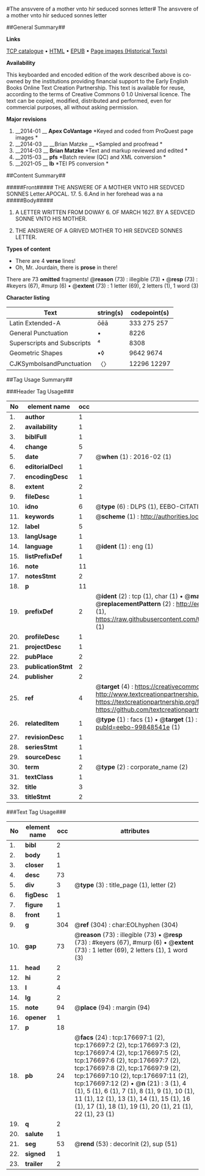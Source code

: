 #The ansvvere of a mother vnto hir seduced sonnes letter#
The ansvvere of a mother vnto hir seduced sonnes letter

##General Summary##

**Links**

[TCP catalogue](http://www.ota.ox.ac.uk/tcp/)  • 
[HTML](http://tei.it.ox.ac.uk/tcp/Texts-HTML/free/B16/B16248.html)  • 
[EPUB](http://tei.it.ox.ac.uk/tcp/Texts-EPUB/free/B16/B16248.epub) • 
[Page images (Historical Texts)](https://historicaltexts.jisc.ac.uk/eebo-99848541_176697e)

**Availability**

This keyboarded and encoded edition of the work described above is co-owned by the
    institutions providing financial support to the Early English Books Online Text Creation
    Partnership. This text is available for reuse, according to the terms of  Creative Commons 0 1.0 Universal
    licence. The text can be copied, modified, distributed and performed, even for commercial
    purposes, all without asking permission.

**Major revisions**

1. __2014-01 __ __Apex CoVantage__ *Keyed and coded from ProQuest page images *
1. __2014-03 __ __Brian Matzke __ *Sampled and proofread *
1. __2014-03 __ __Brian Matzke__ *Text and markup reviewed and edited *
1. __2015-03 __ __pfs__ *Batch review (QC) and XML conversion *
1. __2021-05 __ __lb__ *TEI P5 conversion *

##Content Summary##

#####Front#####
THE ANSWERE OF A MOTHER VNTO HIR SEDVCED SONNES Letter.APOCAL. 17. 5. 6.And in her forehead was a na
#####Body#####

1. A LETTER WRITTEN FROM DOWAY 6. OF MARCH 1627. BY A SEDVCED SONNE VNTO HIS MOTHER.

1. THE ANSWERE OF A GRIVED MOTHER TO HIR SEDVCED SONNES LETTER.

**Types of content**

  * There are 4 **verse** lines!
  * Oh, Mr. Jourdain, there is **prose** in there!

There are 73 **omitted** fragments! 
 @__reason__ (73) : illegible (73)  •  @__resp__ (73) : #keyers (67), #murp (6)  •  @__extent__ (73) : 1 letter (69), 2 letters (1), 1 word (3)

**Character listing**


|Text|string(s)|codepoint(s)|
|---|---|---|
|Latin Extended-A|ōēā|333 275 257|
|General Punctuation|•|8226|
|Superscripts             and Subscripts|⁴|8308|
|Geometric Shapes|▪◊|9642 9674|
|CJKSymbolsandPunctuation|〈〉|12296 12297|

##Tag Usage Summary##

###Header Tag Usage###

|No|element name|occ|attributes|
|---|---|---|---|
|1.|__author__|1||
|2.|__availability__|1||
|3.|__biblFull__|1||
|4.|__change__|5||
|5.|__date__|7| @__when__ (1) : 2016-02 (1)|
|6.|__editorialDecl__|1||
|7.|__encodingDesc__|1||
|8.|__extent__|2||
|9.|__fileDesc__|1||
|10.|__idno__|6| @__type__ (6) : DLPS (1), EEBO-CITATION (1), VID (1), EEBO-PROQUEST (1), STC (2)|
|11.|__keywords__|1| @__scheme__ (1) : http://authorities.loc.gov/ (1)|
|12.|__label__|5||
|13.|__langUsage__|1||
|14.|__language__|1| @__ident__ (1) : eng (1)|
|15.|__listPrefixDef__|1||
|16.|__note__|11||
|17.|__notesStmt__|2||
|18.|__p__|11||
|19.|__prefixDef__|2| @__ident__ (2) : tcp (1), char (1)  •  @__matchPattern__ (2) : ([0-9\-]+):([0-9IVX]+) (1), (.+) (1)  •  @__replacementPattern__ (2) : http://eebo.chadwyck.com/downloadtiff?vid=$1&page=$2 (1), https://raw.githubusercontent.com/textcreationpartnership/Texts/master/tcpchars.xml#$1 (1)|
|20.|__profileDesc__|1||
|21.|__projectDesc__|1||
|22.|__pubPlace__|2||
|23.|__publicationStmt__|2||
|24.|__publisher__|2||
|25.|__ref__|4| @__target__ (4) : https://creativecommons.org/publicdomain/zero/1.0/ (1), http://www.textcreationpartnership.org/docs/. (1), https://textcreationpartnership.org/faq/#faq05 (1), https://github.com/textcreationpartnership (1)|
|26.|__relatedItem__|1| @__type__ (1) : facs (1)  •  @__target__ (1) : https://data.historicaltexts.jisc.ac.uk/view?pubId=eebo-99848541e (1)|
|27.|__revisionDesc__|1||
|28.|__seriesStmt__|1||
|29.|__sourceDesc__|1||
|30.|__term__|2| @__type__ (2) : corporate_name (2)|
|31.|__textClass__|1||
|32.|__title__|3||
|33.|__titleStmt__|2||


###Text Tag Usage###

|No|element name|occ|attributes|
|---|---|---|---|
|1.|__bibl__|2||
|2.|__body__|1||
|3.|__closer__|1||
|4.|__desc__|73||
|5.|__div__|3| @__type__ (3) : title_page (1), letter (2)|
|6.|__figDesc__|1||
|7.|__figure__|1||
|8.|__front__|1||
|9.|__g__|304| @__ref__ (304) : char:EOLhyphen (304)|
|10.|__gap__|73| @__reason__ (73) : illegible (73)  •  @__resp__ (73) : #keyers (67), #murp (6)  •  @__extent__ (73) : 1 letter (69), 2 letters (1), 1 word (3)|
|11.|__head__|2||
|12.|__hi__|2||
|13.|__l__|4||
|14.|__lg__|2||
|15.|__note__|94| @__place__ (94) : margin (94)|
|16.|__opener__|1||
|17.|__p__|18||
|18.|__pb__|24| @__facs__ (24) : tcp:176697:1 (2), tcp:176697:2 (2), tcp:176697:3 (2), tcp:176697:4 (2), tcp:176697:5 (2), tcp:176697:6 (2), tcp:176697:7 (2), tcp:176697:8 (2), tcp:176697:9 (2), tcp:176697:10 (2), tcp:176697:11 (2), tcp:176697:12 (2)  •  @__n__ (21) : 3 (1), 4 (1), 5 (1), 6 (1), 7 (1), 8 (1), 9 (1), 10 (1), 11 (1), 12 (1), 13 (1), 14 (1), 15 (1), 16 (1), 17 (1), 18 (1), 19 (1), 20 (1), 21 (1), 22 (1), 23 (1)|
|19.|__q__|2||
|20.|__salute__|1||
|21.|__seg__|53| @__rend__ (53) : decorInit (2), sup (51)|
|22.|__signed__|1||
|23.|__trailer__|2||
